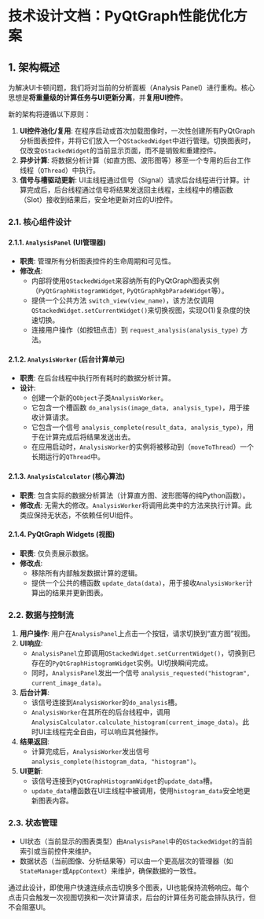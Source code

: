 # 技术设计文档：PyQtGraph性能优化方案

## 1. 架构概述

为解决UI卡顿问题，我们将对当前的分析面板（Analysis Panel）进行重构。核心思想是**将重量级的计算任务与UI更新分离**，并**复用UI控件**。

新的架构将遵循以下原则：
1.  **UI控件池化/复用**: 在程序启动或首次加载图像时，一次性创建所有PyQtGraph分析图表控件，并将它们放入一个`QStackedWidget`中进行管理。切换图表时，仅改变`QStackedWidget`的当前显示页面，而不是销毁和重建控件。
2.  **异步计算**: 将数据分析计算（如直方图、波形图等）移至一个专用的后台工作线程（`QThread`）中执行。
3.  **信号与槽驱动更新**: UI主线程通过信号（Signal）请求后台线程进行计算。计算完成后，后台线程通过信号将结果发送回主线程，主线程中的槽函数（Slot）接收到结果后，安全地更新对应的UI控件。

### 2.1. 核心组件设计

#### 2.1.1. `AnalysisPanel` (UI管理器)
-   **职责**: 管理所有分析图表控件的生命周期和可见性。
-   **修改点**:
    -   内部将使用`QStackedWidget`来容纳所有的PyQtGraph图表实例（`PyQtGraphHistogramWidget`, `PyQtGraphRgbParadeWidget`等）。
    -   提供一个公共方法 `switch_view(view_name)`，该方法仅调用`QStackedWidget.setCurrentWidget()`来切换视图，实现O(1)复杂度的快速切换。
    -   连接用户操作（如按钮点击）到 `request_analysis(analysis_type)` 方法。

#### 2.1.2. `AnalysisWorker` (后台计算单元)
-   **职责**: 在后台线程中执行所有耗时的数据分析计算。
-   **设计**:
    -   创建一个新的`QObject`子类`AnalysisWorker`。
    -   它包含一个槽函数 `do_analysis(image_data, analysis_type)`，用于接收计算请求。
    -   它包含一个信号 `analysis_complete(result_data, analysis_type)`，用于在计算完成后将结果发送出去。
    -   在应用启动时，`AnalysisWorker`的实例将被移动到（`moveToThread`）一个长期运行的`QThread`中。

#### 2.1.3. `AnalysisCalculator` (核心算法)
-   **职责**: 包含实际的数据分析算法（计算直方图、波形图等的纯Python函数）。
-   **修改点**: 无需大的修改。`AnalysisWorker`将调用此类中的方法来执行计算。此类应保持无状态，不依赖任何UI组件。

#### 2.1.4. PyQtGraph Widgets (视图)
-   **职责**: 仅负责展示数据。
-   **修改点**:
    -   移除所有内部触发数据计算的逻辑。
    -   提供一个公共的槽函数 `update_data(data)`，用于接收`AnalysisWorker`计算出的结果并更新图表。

### 2.2. 数据与控制流

1.  **用户操作**: 用户在`AnalysisPanel`上点击一个按钮，请求切换到“直方图”视图。
2.  **UI响应**:
    -   `AnalysisPanel`立即调用`QStackedWidget.setCurrentWidget()`，切换到已存在的`PyQtGraphHistogramWidget`实例。UI切换瞬间完成。
    -   同时，`AnalysisPanel`发出一个信号 `analysis_requested("histogram", current_image_data)`。
3.  **后台计算**:
    -   该信号连接到`AnalysisWorker`的`do_analysis`槽。
    -   `AnalysisWorker`在其所在的后台线程中，调用`AnalysisCalculator.calculate_histogram(current_image_data)`。此时UI主线程完全自由，可以响应其他操作。
4.  **结果返回**:
    -   计算完成后，`AnalysisWorker`发出信号 `analysis_complete(histogram_data, "histogram")`。
5.  **UI更新**:
    -   该信号连接到`PyQtGraphHistogramWidget`的`update_data`槽。
    -   `update_data`槽函数在UI主线程中被调用，使用`histogram_data`安全地更新图表内容。

### 2.3. 状态管理

-   UI状态（当前显示的图表类型）由`AnalysisPanel`中的`QStackedWidget`的当前索引或当前控件来维护。
-   数据状态（当前图像、分析结果等）可以由一个更高层次的管理器（如`StateManager`或`AppContext`）来维护，确保数据的一致性。

通过此设计，即使用户快速连续点击切换多个图表，UI也能保持流畅响应。每个点击只会触发一次视图切换和一次计算请求，后台的计算任务可能会排队执行，但不会阻塞UI。
